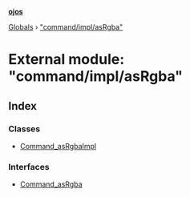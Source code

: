 **[ojos](../README.md)**

[Globals](../README.md) › ["command/impl/asRgba"](_command_impl_asrgba_.md)

# External module: "command/impl/asRgba"

## Index

### Classes

* [Command_asRgbaImpl](../classes/_command_impl_asrgba_.command_asrgbaimpl.md)

### Interfaces

* [Command_asRgba](../interfaces/_command_impl_asrgba_.command_asrgba.md)